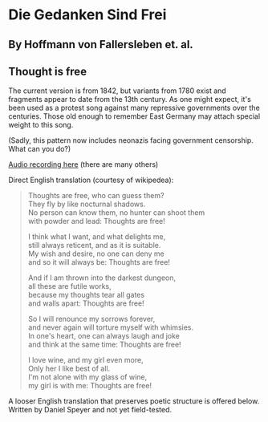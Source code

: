#  Die Gedanken Sind Frei
## By Hoffmann von Fallersleben et. al.
## Thought is free

The current version is from 1842, but variants from 1780 exist and fragments appear to date from the 13th century.  As one might expect, it's been used as a protest song against many repressive governments over the centuries.  Those old enough to remember East Germany may attach special weight to this song.

(Sadly, this pattern now includes neonazis facing government censorship.  What can you do?)

[Audio recording here](https://www.youtube.com/watch?v=YVc0wBLri1A) (there are many others)

Direct English translation (courtesy of wikipedea):

> Thoughts are free, who can guess them?    
> They fly by like nocturnal shadows.    
> No person can know them, no hunter can shoot them    
> with powder and lead: Thoughts are free!    
>     
> I think what I want, and what delights me,    
> still always reticent, and as it is suitable.    
> My wish and desire, no one can deny me    
> and so it will always be: Thoughts are free!    
>     
> And if I am thrown into the darkest dungeon,    
> all these are futile works,    
> because my thoughts tear all gates    
> and walls apart: Thoughts are free!    
>     
> So I will renounce my sorrows forever,    
> and never again will torture myself with whimsies.    
> In one's heart, one can always laugh and joke    
> and think at the same time: Thoughts are free!    
>     
> I love wine, and my girl even more,    
> Only her I like best of all.    
> I'm not alone with my glass of wine,    
> my girl is with me: Thoughts are free!

A looser English translation that preserves poetic structure is offered below.  Written by Daniel Speyer and not yet field-tested.